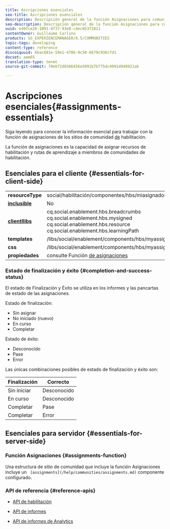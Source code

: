 ```yaml
---
title: Ascripciones esenciales
seo-title: Ascripciones esenciales
description: Descripción general de la función Asignaciones para comunidades de habilitación
seo-description: Descripción general de la función Asignaciones para comunidades de habilitación
uuid: e49fce26-1091-4f37-93e8-c4ec85371811
contentOwner: Guillaume Carlino
products: SG_EXPERIENCEMANAGER/6.5/COMMUNITIES
topic-tags: developing
content-type: reference
discoiquuid: 6bac681e-59e1-4786-9c50-6679c936cfd1
docset: aem65
translation-type: tm+mt
source-git-commit: 70e6f2d8366456e5091b7b775dc40914948921ab

---
```



# Ascripciones esenciales{#assignments-essentials}

Siga leyendo para conocer la información esencial para trabajar con la función de asignaciones de los sitios de comunidad [de](/help/communities/overview.md#enablement-community) habilitación.

La función de asignaciones es la capacidad de asignar recursos de habilitación y rutas de aprendizaje a miembros de comunidades de habilitación.

## Esenciales para el cliente {#essentials-for-client-side}

<table>
 <tbody>
  <tr>
   <td> <strong>resourceType</strong></td>
   <td>social/habilitación/componentes/hbs/miasignados</td>
  </tr>
  <tr>
   <td> <a href="/help/communities/scf.md#add-or-include-a-communities-component"><strong>inclusible</strong></a></td>
   <td>No</td>
  </tr>
  <tr>
   <td> <a href="/help/communities/clientlibs.md"><strong>clientllibs</strong></a></td>
   <td>cq.social.enablement.hbs.breadcrumbs<br /> cq.social.enablement.hbs.mysigned<br /> cq.social.enablement.hbs.resource<br /> cq.social.enablement.hbs.learningPath</td>
  </tr>
  <tr>
   <td> <strong>templates</strong></td>
   <td> /libs/social/enablement/components/hbs/myassigned/myassigned.hbs</td>
  </tr>
  <tr>
   <td> <strong>css</strong></td>
   <td> /libs/social/enablement/components/hbs/myassigned/clientlibs/myassigned.css</td>
  </tr>
  <tr>
   <td><strong> propiedades</strong></td>
   <td>consulte Función <a href="/help/communities/assignments.md">de asignaciones</a></td>
  </tr>
 </tbody>
</table>

### Estado de finalización y éxito {#completion-and-success-status}

El estado de Finalización y Éxito se utiliza en los informes y las pancartas de estado de las asignaciones.

Estado de finalización:

* Sin asignar
* No iniciado (nuevo)
* En curso
* Completar

Estado de éxito:

* Desconocido
* Pase
* Error

Las únicas combinaciones posibles de estado de finalización y éxito son:

| **Finalización** | **Correcto** |
|---|---|
| Sin iniciar | Desconocido |
| En curso | Desconocido |
| Completar | Pase |
| Completar | Error |

## Esenciales para servidor {#essentials-for-server-side}

### Función Asignaciones {#assignments-function}

Una estructura de sitio de comunidad que incluye la función [](/help/communities/functions.md#assignments-function)Asignaciones incluye un ` [assignments](/help/communities/assignments.md)` componente configurado.

### API de referencia {#reference-apis}

* [API de habilitación](https://helpx.adobe.com/experience-manager/6-5/sites/developing/using/reference-materials/javadoc/com/adobe/cq/social/enablement/reporting/model/api/package-summary.html)

* [API de informes](https://helpx.adobe.com/experience-manager/6-5/sites/developing/using/reference-materials/javadoc/com/adobe/cq/social/reporting/dv/api/package-summary.html)

* [API de informes de Analytics](https://helpx.adobe.com/experience-manager/6-5/sites/developing/using/reference-materials/javadoc/com/adobe/cq/social/reporting/analytics/api/package-summary.html)

